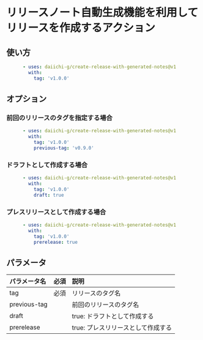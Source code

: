 # リリースノート自動生成機能を利用してリリースを作成するアクション

## 使い方
```yaml
      - uses: daiichi-g/create-release-with-generated-notes@v1
        with:
          tag: 'v1.0.0'
```

## オプション
### 前回のリリースのタグを指定する場合
```yaml
      - uses: daiichi-g/create-release-with-generated-notes@v1
        with:
          tag: 'v1.0.0'
          previous-tag: 'v0.9.0'
```

### ドラフトとして作成する場合
```yaml
      - uses: daiichi-g/create-release-with-generated-notes@v1
        with:
          tag: 'v1.0.0'
          draft: true
```

### プレスリリースとして作成する場合
```yaml
      - uses: daiichi-g/create-release-with-generated-notes@v1
        with:
          tag: 'v1.0.0'
          prerelease: true
```



## パラメータ
| パラメータ名 | 必須 | 説明 |
|:---|:---:|:---|
| tag |必須 | リリースのタグ名 |
| previous-tag | | 前回のリリースのタグ名 |
| draft | | true: ドラフトとして作成する |
| prerelease | | true: プレスリリースとして作成する |
